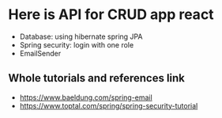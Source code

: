 # Here is API for CRUD app react
+ Database: using hibernate spring JPA
+ Spring security: login with one role
+ EmailSender


## Whole tutorials and references link

+ https://www.baeldung.com/spring-email
+ https://www.toptal.com/spring/spring-security-tutorial




